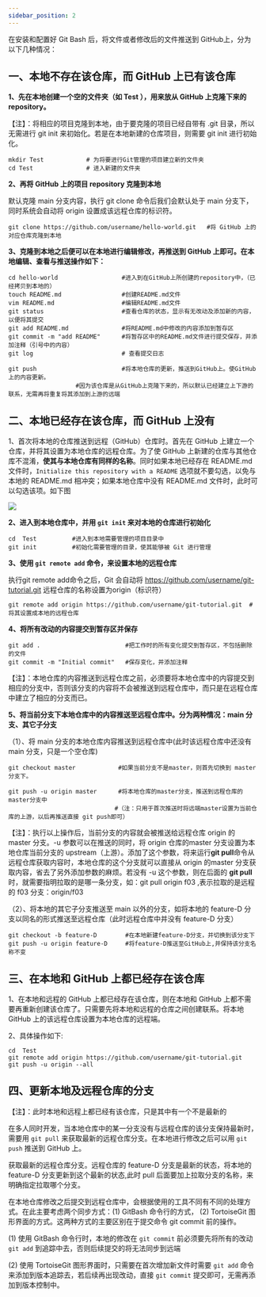 ```yaml
---
sidebar_position: 2
---
```



在安装和配置好 Git Bash 后，将文件或者修改后的文件推送到 GitHub上，分为以下几种情况：

## 一、本地不存在该仓库，而 GitHub 上已有该仓库

**1、先在本地创建一个空的文件夹（如 Test ），用来放从 GitHub 上克隆下来的 repository。**

【注】：将相应的项目克隆到本地，由于要克隆的项目已经自带有 .git 目录，所以无需进行 git init 来初始化。若是在本地新建的仓库项目，则需要 git init 进行初始化。

```
mkdir Test            # 为将要进行Git管理的项目建立新的文件夹
cd Test               # 进入新建的文件夹
```
        
**2、再将 GitHub 上的项目 repository 克隆到本地**

默认克隆 main 分支内容，执行 git clone 命令后我们会默认处于 main 分支下，同时系统会自动将 origin 设置成该远程仓库的标识符。

```
git clone https://github.com/username/hello-world.git   #将 GitHub 上的对应仓库克隆到本地
```

**3、克隆到本地之后便可以在本地进行编辑修改，再推送到 GitHub 上即可。在本地编辑、查看与推送操作如下：**

```
cd hello-world                  #进入到在GitHub上所创建的repository中，（已经拷贝到本地的）
touch README.md                 #创建README.md文件
vim README.md                   #编辑README.md文件
git status                      #查看仓库的状态，显示有无改动及添加新的内容，以便将其提交
git add README.md               #将README.md中修改的内容添加到暂存区
git commit -m "add README"      #将暂存区中的README.md文件进行提交保存，并添加注释（引号中的内容）
git log                         # 查看提交日志
 
git push                        #将本地仓库的更新，推送到GitHub上。使GitHub上的内容更新。
                   #因为该仓库是从GitHub上克隆下来的，所以默认已经建立上下游的联系，无需再将重复将其添加到上游的远端
```

## 二、本地已经存在该仓库，而 GitHub 上没有

1、首次将本地的仓库推送到远程（GitHub）仓库时。首先在 GitHub 上建立一个仓库，并将其设置为本地仓库的远程仓库。为了使 GitHub 上新建的仓库与其他仓库不混淆，**使其与本地仓库有同样的名称**。同时如果本地已经存在 README.md 文件时，`Initialize this repository with a README` 选项就不要勾选，以免与本地的 README.md 相冲突；如果本地仓库中没有 README.md 文件时，此时可以勾选该项。如下图

![](https://img.arctee.cn/one/202205040319024.png)

**2、进入到本地仓库中，并用 `git init` 来对本地的仓库进行初始化**

```
cd  Test          #进入到本地需要管理的项目目录中
git init          #初始化需要管理的目录，使其能够被 Git 进行管理
``` 

**3、使用 `git remote add` 命令，来设置本地的远程仓库**

执行git remote add命令之后，Git 会自动将 https://github.com/username/git-tutorial.git 远程仓库的名称设置为origin（标识符）

```
git remote add origin https://github.com/username/git-tutorial.git  #将其设置成本地的远程仓库
```

**4、将所有改动的内容提交到暂存区并保存**

```
git add .                        #把工作时的所有变化提交到暂存区，不包括删除的文件
git commit -m "Initial commit"   #保存变化，并添加注释
```

【注】：本地仓库的内容推送到远程仓库之前，必须要将本地仓库中的内容提交到相应的分支中，否则该分支的内容将不会被推送到远程仓库中，而只是在远程仓库中建立了相应的分支而已。

**5、将当前分支下本地仓库中的内容推送至远程仓库中。分为两种情况：main 分支、其它子分支**

（1）、将 main 分支的本地仓库内容推送到远程仓库中(此时该远程仓库中还没有 main 分支，只是一个空仓库)

```
git checkout master            #如果当前分支不是master，则首先切换到 master分支下。
 
git push -u origin master      #将本地仓库的master分支，推送到远程仓库的master分支中
                              #（注：只用于首次推送时将远端master设置为当前仓库的上游，以后再推送直接 git push即可）
```

【注】：执行以上操作后，当前分支的内容就会被推送给远程仓库 origin 的 master 分支。\-u 参数可以在推送的同时，将 origin 仓库的master 分支设置为本地仓库当前分支的 upstream（上游）。添加了这个参数，将来运行**git pull**命令从远程仓库获取内容时，本地仓库的这个分支就可以直接从 origin 的master 分支获取内容，省去了另外添加参数的麻烦。若没有 \-u 这个参数，则在后面的 **git pull** 时，就需要指明拉取的是哪一条分支，如：git pull origin f03 ,表示拉取的是远程的 f03 分支：origin/f03

（2）、将本地的其它子分支推送至 main 以外的分支，如将本地的 feature-D 分支以同名的形式推送至远程仓库（此时远程仓库中并没有 feature-D 分支）

```
git checkout -b feature-D        #在本地新建feature-D分支，并切换到该分支下
git push -u origin feature-D     #将feature-D推送至GitHub上,并保持该分支名称不变
```

## 三、在本地和 GitHub 上都已经存在该仓库

1、在本地和远程的 GitHub 上都已经存在该仓库，则在本地和 GitHub 上都不需要再重新创建该仓库了。只需要先将本地和远程的仓库之间创建联系。将本地 GitHub 上的该远程仓库设置为本地仓库的远程端。

2、具体操作如下:

```
cd  Test
git remote add origin https://github.com/username/git-tutorial.git
git push -u origin --all
```

## 四、更新本地及远程仓库的分支

【注】：此时本地和远程上都已经有该仓库，只是其中有一个不是最新的

 在多人同时开发，当本地仓库中的某一分支没有与远程仓库的该分支保持最新时，需要用 `git pull` 来获取最新的远程仓库分支。在本地进行修改之后可以用 `git push` 推送到 GitHub 上。

获取最新的远程仓库分支。远程仓库的 feature-D 分支是最新的状态，将本地的 feature-D 分支更新到这个最新的状态,此时 pull 后面要加上拉取分支的名称，来明确指定拉取哪个分支。

在本地仓库修改之后提交到远程仓库中，会根据使用的工具不同有不同的处理方式。在此主要考虑两个同步方式：(1) GitBash 命令行的方式， (2) TortoiseGit 图形界面的方式。这两种方式的主要区别在于提交命令 git commit 前的操作。

(1) 使用 GitBash 命令行时，本地的修改在 `git commit` 前必须要先将所有的改动 `git add` 到追踪中去，否则后续提交的将无法同步到远端

(2) 使用 TortoiseGit 图形界面时，只需要在首次增加新文件时需要 `git add` 命令来添加到版本追踪去，若后续再出现改动，直接 `git commit` 提交即可，无需再添加到版本控制中。


